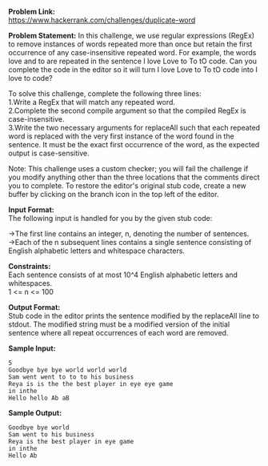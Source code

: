 **Problem Link:**  
https://www.hackerrank.com/challenges/duplicate-word  

**Problem Statement:**
In this challenge, we use regular expressions (RegEx) to remove instances of words repeated more than once but retain the first occurrence of any case-insensitive repeated word. For example, the words love and to are repeated in the sentence I love Love to To tO code. Can you complete the code in the editor so it will turn I love Love to To tO code into I love to code?  

To solve this challenge, complete the following three lines:  
1.Write a RegEx that will match any repeated word.  
2.Complete the second compile argument so that the compiled RegEx is case-insensitive.  
3.Write the two necessary arguments for replaceAll such that each repeated word is replaced with the very first instance of the word found in the sentence. It must be the exact first occurrence of the word, as the expected output is case-sensitive.  

Note: This challenge uses a custom checker; you will fail the challenge if you modify anything other than the three locations that the comments direct you to complete. To restore the editor's original stub code, create a new buffer by clicking on the branch icon in the top left of the editor.  

**Input Format:**  
The following input is handled for you by the given stub code:  

->The first line contains an integer, n, denoting the number of sentences.  
->Each of the n subsequent lines contains a single sentence consisting of English alphabetic letters and whitespace characters.  

**Constraints:**  
Each sentence consists of at most 10^4 English alphabetic letters and whitespaces.  
1 <= n <= 100  

**Output Format:**  
Stub code in the editor prints the sentence modified by the replaceAll line to stdout. The modified string must be a modified version of the initial sentence where all repeat occurrences of each word are removed.  

**Sample Input:**  
```
5
Goodbye bye bye world world world
Sam went went to to to his business
Reya is is the the best player in eye eye game
in inthe
Hello hello Ab aB
```

**Sample Output:**  
```
Goodbye bye world
Sam went to his business
Reya is the best player in eye game
in inthe
Hello Ab
```